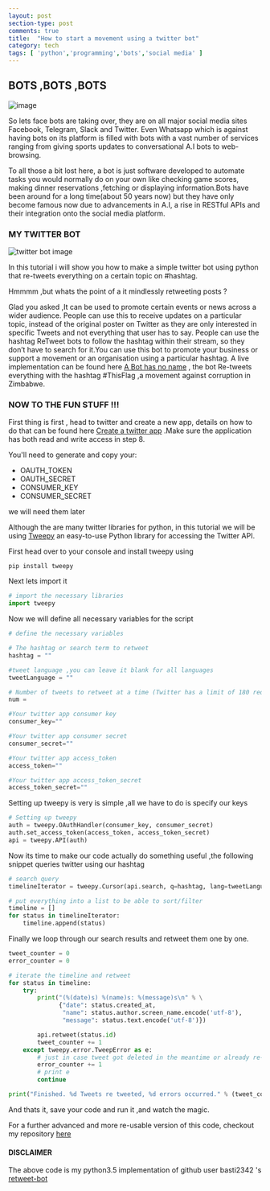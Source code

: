 ```yaml
---
layout: post
section-type: post
comments: true
title:  "How to start a movement using a twitter bot"
category: tech
tags: [ 'python','programming','bots','social media' ]
---
```

## BOTS ,BOTS ,BOTS

![image](http://static.wixstatic.com/media/433ed0_bdd1602c3e487168aab17ff4493a20e4.jpg/v1/fill/w_442,h_180,al_c,q_80,usm_0.66_1.00_0.01/433ed0_bdd1602c3e487168aab17ff4493a20e4.jpg)

So lets face bots are taking over, they are on all major social media sites Facebook, Telegram, Slack and Twitter. Even Whatsapp which is against having bots on its platform is filled with bots with a vast number of services ranging from giving sports updates to conversational A.I bots to web-browsing.

To all those a bit lost here, a bot is just software developed to automate tasks you would normally do on your own like checking game scores, making dinner reservations ,fetching or displaying information.Bots have been around for a long time(about 50 years now) but they have only become famous now due to advancements in A.I, a rise in RESTful APIs and their integration onto the social media platform.

### MY TWITTER BOT

![twitter bot image](http://justsimplyoutsourcingworldwide.com/wp-content/uploads/2013/08/robot-icon-twitter-featured.jpg)

In this tutorial i will show you how to make a simple twitter bot using python that re-tweets everything on a certain topic on #hashtag.

Hmmmm ,but whats the point of a it mindlessly retweeting posts ?

Glad you asked ,It can be used to promote certain events or news across a wider audience. People can use this to receive updates on a particular topic, instead of the original poster on Twitter as they are only interested in specific Tweets and not everything that user has to say. People can use the hashtag ReTweet bots to follow the hashtag within their stream, so they don’t have to search for it.You can use this bot to promote your business or support a movement or an organisation using a particular hashtag. A live implementation can be found here [A Bot has no name](https://twitter.com/thisflag_zw) , the bot Re-tweets everything with the hashtag #ThisFlag ,a movement against corruption in Zimbabwe.

### NOW TO THE FUN STUFF !!!

First thing is first , head to twitter and create a new app, details on how to do that can be found here [Create a twitter app](http://iag.me/socialmedia/how-to-create-a-twitter-app-in-8-easy-steps/) .Make sure the application has both read and write access in step 8.

You'll need to generate and copy your:

* OAUTH_TOKEN
* OAUTH_SECRET
* CONSUMER_KEY
* CONSUMER_SECRET

we will need them later

Although the are many twitter libraries for python, in this tutorial we will be using [Tweepy](http://www.tweepy.org/) an easy-to-use Python library for accessing the Twitter API.

First head over to your console and install tweepy using

```
pip install tweepy
```

Next lets import it

```python
# import the necessary libraries
import tweepy

```
Now we will define all necessary variables for the script

```python
# define the necessary variables

# The hashtag or search term to retweet
hashtag = ""

#tweet language ,you can leave it blank for all languages
tweetLanguage = ""

# Number of tweets to retweet at a time (Twitter has a limit of 180 requests per every 15 mins)
num = 

#Your twitter app consumer key
consumer_key=""

#Your twitter app consumer secret
consumer_secret=""

#Your twitter app access_token
access_token=""

#Your twitter app access_token_secret
access_token_secret=""

```
Setting up tweepy is very is simple ,all we have to do is specify our keys

```python
# Setting up tweepy
auth = tweepy.OAuthHandler(consumer_key, consumer_secret)
auth.set_access_token(access_token, access_token_secret)
api = tweepy.API(auth)

```

Now its time to make our code actually do something useful ,the following snippet queries twitter using our hashtag

```python
# search query
timelineIterator = tweepy.Cursor(api.search, q=hashtag, lang=tweetLanguage).items(num)

# put everything into a list to be able to sort/filter
timeline = []
for status in timelineIterator:
    timeline.append(status)
```
Finally we loop through our search results and retweet them one by one.

```python
tweet_counter = 0
error_counter = 0

# iterate the timeline and retweet
for status in timeline:
    try:
        print("(%(date)s) %(name)s: %(message)s\n" % \
              {"date": status.created_at,
               "name": status.author.screen_name.encode('utf-8'),
               "message": status.text.encode('utf-8')})

        api.retweet(status.id)
        tweet_counter += 1
    except tweepy.error.TweepError as e:
        # just in case tweet got deleted in the meantime or already re-tweeted
        error_counter += 1
        # print e
        continue

print("Finished. %d Tweets re tweeted, %d errors occurred." % (tweet_counter, error_counter))
```
And thats it, save your code and run it ,and watch the magic.


For a further advanced and more re-usable version of this code, checkout my repository [here](https://github.com/mikeyny/retweet-bot)


#### **DISCLAIMER**

The above code is my python3.5 implementation of github user basti2342 's [retweet-bot](https://github.com/basti2342/retweet-bot)




